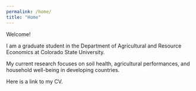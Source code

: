 ```yaml
---
permalink: /home/
title: "Home"
---
```


Welcome!

I am a graduate student in the Department of Agricultural and Resource Economics at Colorado State University. 

My current research focuses on soil health, agricultural performances, and household well-being in developing countries. 

Here is a link to my CV.
